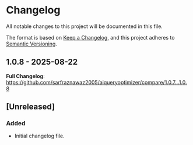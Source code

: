 # Changelog

All notable changes to this project will be documented in this file.

The format is based on [Keep a Changelog](https://keepachangelog.com/en/1.0.0/),
and this project adheres to [Semantic Versioning](https://semver.org/spec/v2.0.0.html).

## 1.0.8 - 2025-08-22

**Full Changelog**: https://github.com/sarfraznawaz2005/aiqueryoptimizer/compare/1.0.7...1.0.8

## [Unreleased]

### Added

- Initial changelog file.
